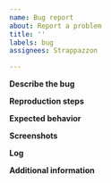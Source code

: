 ```yaml
---
name: Bug report
about: Report a problem
title: ''
labels: bug
assignees: Strappazzon

---
```


**Describe the bug**
<!-- A clear and concise description of what the bug is. -->


**Reproduction steps**
<!-- Steps to reproduce the behavior. -->


**Expected behavior**
<!-- A clear and concise description of what you expected to happen. -->


**Screenshots**
<!-- Add screenshots to help explain your problem. You can remove this section if you don't have any screenshot. -->


**Log**
<!-- Paste the log generated by GHOST Buster below. Remember to redact any personal information such as user names or user IDs. -->


**Additional information**
<!-- Add any other information about the problem here. You can remove this section if you don't have any additional information -->
